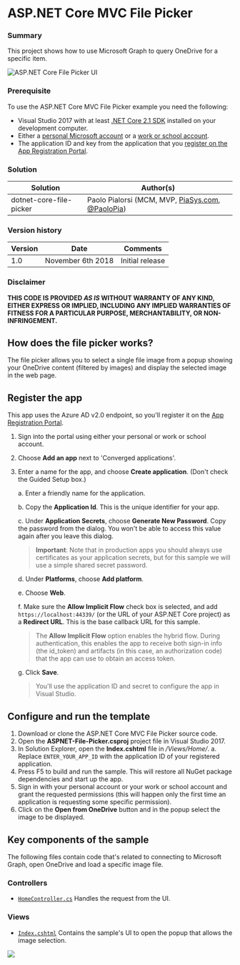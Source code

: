 ﻿# ASP.NET Core MVC File Picker

### Summary
This project shows how to use Microsoft Graph to query OneDrive for a specific item.


![ASP.NET Core File Picker UI](./assets/dotnet-core-file-picker.gif)

### Prerequisite
To use the ASP.NET Core MVC File Picker example you need the following:
* Visual Studio 2017 with at least [.NET Core 2.1 SDK](https://www.microsoft.com/net/download/core) installed on your development computer.
* Either a [personal Microsoft account](https://signup.live.com) or a [work or school account](https://dev.office.com/devprogram).
* The application ID and key from the application that you [register on the App Registration Portal](#register-the-app).

### Solution

Solution | Author(s)
---------|----------
dotnet-core-file-picker|Paolo Pialorsi (MCM, MVP, [PiaSys.com](https://piasys.com), [@PaoloPia](https://twitter.com/PaoloPia))

### Version history ###
Version  | Date | Comments
---------| -----| --------
1.0  | November 6th 2018 | Initial release

### Disclaimer ###
**THIS CODE IS PROVIDED *AS IS* WITHOUT WARRANTY OF ANY KIND, EITHER EXPRESS OR IMPLIED, INCLUDING ANY IMPLIED WARRANTIES OF FITNESS FOR A PARTICULAR PURPOSE, MERCHANTABILITY, OR NON-INFRINGEMENT.**

## How does the file picker works?
The file picker allows you to select a single file image from a popup showing your OneDrive content (filtered by images) and display the selected image in the web page.

## Register the app

This app uses the Azure AD v2.0 endpoint, so you'll register it on the [App Registration Portal](https://apps.dev.microsoft.com/).

1. Sign into the portal using either your personal or work or school account.

2. Choose **Add an app** next to 'Converged applications'.

3. Enter a name for the app, and choose **Create application**. (Don't check the Guided Setup box.)

   a. Enter a friendly name for the application.

   b. Copy the **Application Id**. This is the unique identifier for your app.

   c. Under **Application Secrets**, choose **Generate New Password**. Copy the password from the dialog. You won't be able to access this value again after you leave this dialog.

   >**Important**: Note that in production apps you should always use certificates as your application secrets, but for this sample we will use a simple shared secret password.

   d. Under **Platforms**, choose **Add platform**.

   e. Choose **Web**.

   f. Make sure the **Allow Implicit Flow** check box is selected, and add `https://localhost:44339/` (or the URL of your ASP.NET Core project) as a **Redirect URL**. This is the base callback URL for this sample.

   >The **Allow Implicit Flow** option enables the hybrid flow. During authentication, this enables the app to receive both sign-in info (the id_token) and artifacts (in this case, an authorization code) that the app can use to obtain an access token.
  
   g. Click **Save**.

   >You'll use the application ID and secret to configure the app in Visual Studio.

## Configure and run the template

1. Download or clone the ASP.NET Core MVC File Picker source code.
2. Open the **ASPNET-File-Picker.csproj** project file in Visual Studio 2017.
3. In Solution Explorer, open the **Index.cshtml** file in */Views/Home/*.
    a. Replace `ENTER_YOUR_APP_ID` with the application ID of your registered application.
4. Press F5 to build and run the sample. This will restore all NuGet package dependencies and start up the app.
5. Sign in with your personal account or your work or school account and grant the requested permissions (this will happen only the first time an application is requesting some specific permission).
6. Click on the **Open from OneDrive** button and in the popup select the image to be displayed.

## Key components of the sample
The following files contain code that's related to connecting to Microsoft Graph, open OneDrive and load a specific image file.

### Controllers

* [`HomeController.cs`](ASPNET-File-Picker/Controllers/HomeController.cs) Handles the request from the UI.

### Views

* [`Index.cshtml`](ASPNET-File-Picker/Views/Home/Index.cshtml) Contains the sample's UI to open the popup that allows the image selection.

<img src="https://telemetry.sharepointpnp.com/onedrive-community-samples/samples/dotnet-core-file-picker" />
